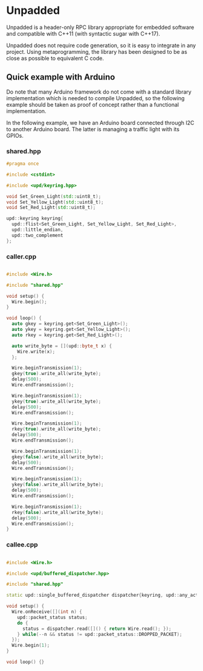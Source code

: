 # Unpadded

Unpadded is a header-only RPC library appropriate for embedded software and compatible with C++11 (with syntactic sugar with C++17).

Unpadded does not require code generation, so it is easy to integrate in any project. Using metaprogramming, the library has been designed to be as close as possible to equivalent C code.

## Quick example with Arduino

Do note that many Arduino framework do not come with a standard library implementation which is needed to compile Unpadded, so the following example should be taken as proof of concept rather than a functional implementation.

In the following example, we have an Arduino board connected through I2C to another Arduino board. The latter is managing a traffic light with its GPIOs.

### shared.hpp

```cpp
#pragma once

#include <cstdint>

#include <upd/keyring.hpp>

void Set_Green_Light(std::uint8_t);
void Set_Yellow_Light(std::uint8_t);
void Set_Red_Light(std::uint8_t);

upd::keyring keyring{
  upd::flist<Set_Green_Light, Set_Yellow_Light, Set_Red_Light>,
  upd::little_endian,
  upd::two_complement
};
```

### caller.cpp

```cpp

#include <Wire.h>

#include "shared.hpp"

void setup() {
  Wire.begin();
}

void loop() {
  auto gkey = keyring.get<Set_Green_Light>();
  auto ykey = keyring.get<Set_Yellow_Light>();
  auto rkey = keyring.get<Set_Red_Light>();

  auto write_byte = [](upd::byte_t x) {
    Wire.write(x);
  };

  Wire.beginTransmission(1);
  gkey(true).write_all(write_byte);
  delay(500);
  Wire.endTransmission();

  Wire.beginTransmission(1);
  ykey(true).write_all(write_byte);
  delay(500);
  Wire.endTransmission();

  Wire.beginTransmission(1);
  rkey(true).write_all(write_byte);
  delay(500);
  Wire.endTransmission();

  Wire.beginTransmission(1);
  gkey(false).write_all(write_byte);
  delay(500);
  Wire.endTransmission();

  Wire.beginTransmission(1);
  ykey(false).write_all(write_byte);
  delay(500);
  Wire.endTransmission();

  Wire.beginTransmission(1);
  rkey(false).write_all(write_byte);
  delay(500);
  Wire.endTransmission();
}

```

### callee.cpp

```cpp

#include <Wire.h>

#include <upd/buffered_dispatcher.hpp>

#include "shared.hpp"

static upd::single_buffered_dispatcher dispatcher{keyring, upd::any_action};

void setup() {
  Wire.onReceive([](int n) {
    upd::packet_status status;
    do {
      status = dispatcher.read([]() { return Wire.read(); });  
    } while(--n && status != upd::packet_status::DROPPED_PACKET);
  });
  Wire.begin(1);
}

void loop() {}

```
